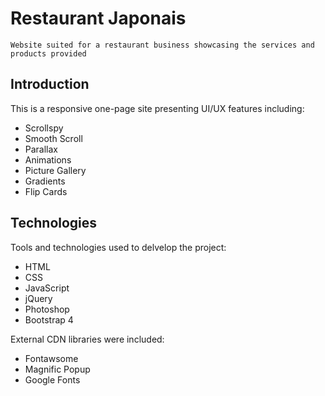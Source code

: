 # Restaurant Japonais


```
Website suited for a restaurant business showcasing the services and products provided
```

## Introduction

This is a responsive one-page site presenting UI/UX features including:

* Scrollspy
* Smooth Scroll
* Parallax
* Animations
* Picture Gallery
* Gradients
* Flip Cards

## Technologies

Tools and technologies used to delvelop the project:

* HTML
* CSS
* JavaScript
* jQuery
* Photoshop
* Bootstrap 4

External CDN libraries were included:

* Fontawsome
* Magnific Popup
* Google Fonts

